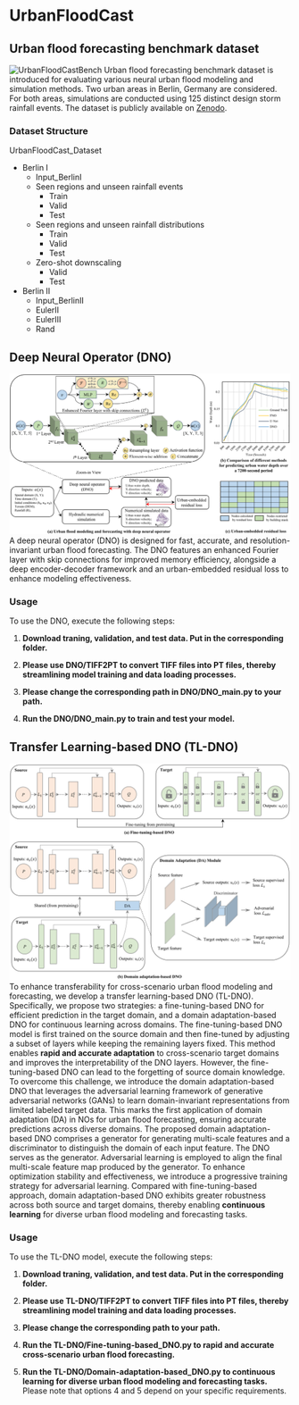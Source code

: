 # UrbanFloodCast

## Urban flood forecasting benchmark dataset
![UrbanFloodCastBench](https://github.com/HydroPML/UrbanFloodCast/blob/main/Figures/Figures02.png)
Urban flood forecasting benchmark dataset is introduced for evaluating various neural urban flood modeling and simulation methods. Two urban areas in Berlin, Germany are considered. For both areas, simulations are conducted using 125 distinct design storm rainfall events. The dataset is publicly available on [Zenodo](https://doi.org/10.5281/zenodo.15700880).
### Dataset Structure

UrbanFloodCast_Dataset
- Berlin I
  - Input_BerlinI
  - Seen regions and unseen rainfall events
    - Train
    - Valid
    - Test
  - Seen regions and unseen rainfall distributions
    - Train
    - Valid
    - Test
  - Zero-shot downscaling
    - Valid
    - Test
- Berlin II
  - Input_BerlinII
  - EulerII
  - EulerIII
  - Rand
## Deep Neural Operator (DNO)
![DNO](https://github.com/HydroPML/UrbanFloodCast/blob/main/Figures/Figures11.png)
A deep neural operator (DNO) is designed for fast, accurate, and resolution-invariant urban flood forecasting. The DNO features an enhanced Fourier layer with skip connections for improved memory efficiency, alongside a deep encoder-decoder framework and an urban-embedded residual loss to enhance modeling effectiveness. 
### Usage
To use the DNO, execute the following steps:
   
1. **Download traning, validation, and test data. Put in the corresponding folder.**
   
2. **Please use DNO/TIFF2PT to convert TIFF files into PT files, thereby streamlining model training and data loading processes.**

3. **Please change the corresponding path in DNO/DNO_main.py to your path.**

4. **Run the DNO/DNO_main.py to train and test your model.**
##  Transfer Learning-based DNO (TL-DNO)
![TL-DNO](https://github.com/HydroPML/UrbanFloodCast/blob/main/Figures/Figures011.png)
To enhance transferability for cross-scenario urban flood modeling and forecasting, we develop a transfer learning-based DNO (TL-DNO). Specifically, we propose two strategies: a fine-tuning-based DNO for efficient prediction in the target domain, and a domain adaptation-based DNO for continuous learning across domains. The fine-tuning-based DNO model is first trained on the source domain and then fine-tuned by adjusting a subset of layers while keeping the remaining layers fixed. This method enables **rapid and accurate adaptation** to cross-scenario target domains and improves the interpretability of the DNO layers. However, the fine-tuning-based DNO can lead to the forgetting of source domain knowledge. To overcome this challenge, we introduce the domain adaptation-based DNO that leverages the adversarial learning framework of generative adversarial networks (GANs) to learn domain-invariant representations from limited labeled target data. This marks the first application of domain adaptation (DA) in NOs for urban flood forecasting, ensuring accurate predictions across diverse domains. The proposed domain adaptation-based DNO comprises a generator for generating multi-scale features and a discriminator to distinguish the domain of each input feature. The DNO serves as the generator. Adversarial learning is employed to align the final multi-scale feature map produced by the generator. To enhance optimization stability and effectiveness, we introduce a progressive training strategy for adversarial learning. Compared with fine-tuning-based approach, domain adaptation-based DNO exhibits greater robustness across both source and target domains, thereby enabling **continuous learning** for diverse urban flood modeling and forecasting tasks.
### Usage
To use the TL-DNO model, execute the following steps:
1. **Download traning, validation, and test data. Put in the corresponding folder.**
   
2. **Please use TL-DNO/TIFF2PT to convert TIFF files into PT files, thereby streamlining model training and data loading processes.**

3. **Please change the corresponding path to your path.**

4. **Run the TL-DNO/Fine-tuning-based_DNO.py to rapid and accurate cross-scenario urban flood forecasting.**

5. **Run the TL-DNO/Domain-adaptation-based_DNO.py to continuous learning for diverse urban flood modeling and forecasting tasks.**  
Please note that options 4 and 5 depend on your specific requirements.






